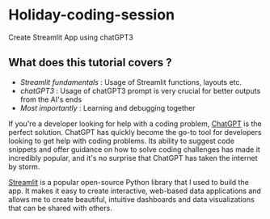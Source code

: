 # Holiday-coding-session
Create Streamlit App using chatGPT3

## What does this tutorial covers ?
- *Streamlit fundamentals* : Usage of Streamlit functions, layouts etc.
- *chatGPT3* : Usage of chatGPT3 prompt is very crucial for better outputs from the AI's ends
- *Most importantly* : Learning and debugging together

If you're a developer looking for help with a coding problem, [ChatGPT](https://chat.openai.com/chat) is the perfect solution. ChatGPT has quickly become the go-to tool for developers looking to get help with coding problems. Its ability to suggest code snippets and offer guidance on how to solve coding challenges has made it incredibly popular, and it's no surprise that ChatGPT has taken the internet by storm.

[Streamlit](https://streamlit.io) is a popular open-source Python library that I used to build the app. It makes it easy to create interactive, web-based data applications and allows me to create beautiful, intuitive dashboards and data visualizations that can be shared with others.
